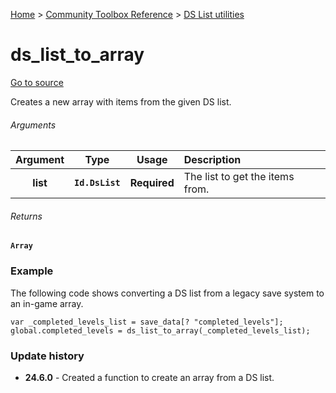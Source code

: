 [Home](/README.md) > [Community Toolbox Reference](/Docs/Reference/Reference.md) > [DS List utilities](/Docs/Reference/Groups/DsList.md)

# ds_list_to_array

[Go to source](/Community%20Toolbox/scripts/utils_CommunityToolboxDsList/utils_CommunityToolboxDsList.gml#L26)

Creates a new array with items from the given DS list.

###### Arguments

| Argument | Type | Usage | Description |
|:---:|:---:|:---:|:---|
| **list** | **`Id.DsList`** | **Required** | The list to get the items from. |

###### Returns
**`Array`**

### Example

The following code shows converting a DS list from a legacy save system to an in-game array.

```gml
var _completed_levels_list = save_data[? "completed_levels"];
global.completed_levels = ds_list_to_array(_completed_levels_list);
```

### Update history

- **24.6.0** - Created a function to create an array from a DS list.
